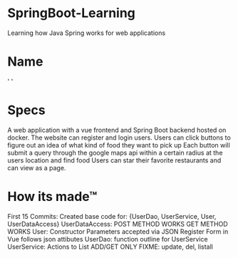# SpringBoot-Learning
Learning how Java Spring works for web applications
# Name
'           '
# Specs
A web application with a vue frontend and Spring Boot backend hosted on docker.
The website can register and login users.
Users can click buttons to figure out an idea of what kind of food they want to pick up
Each button will submit a query through the google maps api within a certain radius at the users location and find food
Users can star their favorite restaurants and can view as a page.
# How its made™

First 15 Commits:
    Created base code for:
        {UserDao, UserService,
         User, UserDataAccess}
    UserDataAccess:
        POST METHOD WORKS
        GET METHOD WORKS
    User:
       Constructor Parameters accepted via JSON
       Register Form in Vue follows json attibutes
    UserDao:
        function outline for UserService
    UserService:
        Actions to List<User>
        ADD/GET ONLY
        FIXME: update, del, listall


